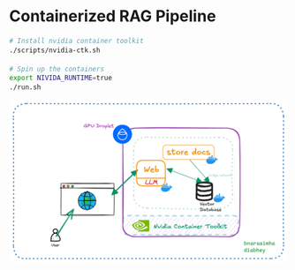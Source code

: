 # Containerized RAG Pipeline

```bash
# Install nvidia container toolkit
./scripts/nvidia-ctk.sh

# Spin up the containers
export NIVIDA_RUNTIME=true
./run.sh
```

![Alt text](./containerised-rag.png)